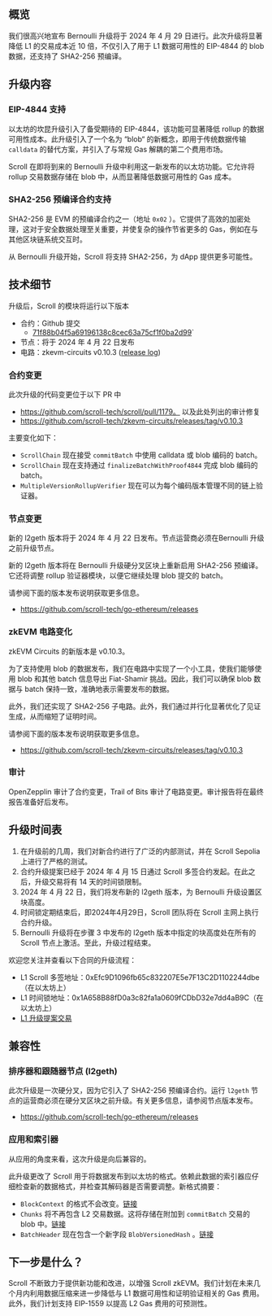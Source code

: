 
## 概览

我们很高兴地宣布 Bernoulli 升级将于 2024 年 4 月 29 日进行。此次升级将显著降低 L1 的交易成本近 10 倍，不仅引入了用于 L1 数据可用性的 EIP-4844 的 blob 数据，还支持了 SHA2-256 预编译。


## 升级内容

### EIP-4844 支持

以太坊的坎昆升级引入了备受期待的 EIP-4844，该功能可显著降低 rollup 的数据可用性成本。此升级引入了一个名为 “blob“ 的新概念，即用于传统数据传输 `calldata` 的替代方案，并引入了与常规 Gas 解耦的第二个费用市场。

Scroll 在即将到来的 Bernoulli 升级中利用这一新发布的以太坊功能。它允许将 rollup 交易数据存储在 blob 中，从而显著降低数据可用性的 Gas 成本。

### SHA2-256 预编译合约支持

SHA2-256 是 EVM 的预编译合约之一（地址 `0x02` ）。它提供了高效的加密处理，这对于安全数据处理至关重要，并使复杂的操作节省更多的 Gas，例如在与其他区块链系统交互时。

从 Bernoulli 升级开始，Scroll 将支持 SHA2-256，为 dApp 提供更多可能性。

## 技术细节

升级后，Scroll 的模块将运行以下版本

- 合约：Github 提交
	- [71f88b04f5a69196138c8cec63a75cf1f0ba2d99](https://github.com/scroll-tech/scroll/tree/71f88b04f5a69196138c8cec63a75cf1f0ba2d99)`
- 节点：将于 2024 年 4 月 22 日发布
- 电路：zkevm-circuits  v0.10.3 ([release log](https://github.com/scroll-tech/zkevm-circuits/releases/tag/v0.10.3))


### 合约变更

此次升级的代码变更位于以下 PR 中
- https://github.com/scroll-tech/scroll/pull/1179。 
以及此处列出的审计修复
- https://github.com/scroll-tech/zkevm-circuits/releases/tag/v0.10.3


主要变化如下：

- `ScrollChain` 现在接受 `commitBatch` 中使用 calldata 或 blob 编码的 batch。
- `ScrollChain` 现在支持通过 `finalizeBatchWithProof4844` 完成 blob 编码的 batch。
- `MultipleVersionRollupVerifier` 现在可以为每个编码版本管理不同的链上验证器。

### 节点变更

新的 l2geth 版本将于 2024 年 4 月 22 日发布。节点运营商必须在Bernoulli 升级之前升级节点。

新的 l2geth 版本将在 Bernoulli 升级硬分叉区块上重新启用 SHA2-256 预编译。它还将调整 rollup 验证器模块，以便它继续处理 blob 提交的 batch。

请参阅下面的版本发布说明获取更多信息。
- https://github.com/scroll-tech/go-ethereum/releases


### zkEVM 电路变化

zkEVM Circuits 的新版本是 v0.10.3。

为了支持使用 blob 的数据发布，我们在电路中实现了一个小工具，使我们能够使用 blob 和其他 batch 信息导出 Fiat-Shamir 挑战。因此，我们可以确保 blob 数据与 batch 保持一致，准确地表示需要发布的数据。

此外，我们还实现了 SHA2-256 子电路。此外，我们通过并行化显著优化了见证生成，从而缩短了证明时间。

请参阅下面的版本发布说明获取更多信息。
- https://github.com/scroll-tech/zkevm-circuits/releases/tag/v0.10.3

### 审计

OpenZepplin 审计了合约变更，Trail of Bits 审计了电路变更。审计报告将在最终报告准备好后发布。


## 升级时间表

1. 在升级前的几周，我们对新合约进行了广泛的内部测试，并在 Scroll Sepolia 上进行了严格的测试。
2. 合约升级提案已经于 2024 年 4 月 15 日通过 Scroll 多签合约发起。在此之后，升级交易将有 14 天的时间锁限制。
3. 2024 年 4 月 22 日，我们将发布新的 l2geth 版本，为 Bernoulli 升级设置区块高度。
4. 时间锁定期结束后，即2024年4月29日，Scroll 团队将在 Scroll 主网上执行合约升级。
5.  Bernoulli 升级将在步骤 3 中发布的 l2geth 版本中指定的块高度处在所有的 Scroll 节点上激活。至此，升级过程结束。

欢迎您关注并查看以下合同的升级流程：

- L1 Scroll 多签地址：0xEfc9D1096fb65c832207E5e7F13C2D1102244dbe（在以太坊上）
- L1 时间锁地址：0x1A658B88fD0a3c82fa1a0609fCDbD32e7dd4aB9C（在以太坊上）
- [L1 升级提案交易](https://app.safe.global/transactions/tx?safe=eth:0xEfc9D1096fb65c832207E5e7F13C2D1102244dbe&id=multisig_0xEfc9D1096fb65c832207E5e7F13C2D1102244dbe_0x6c0b50cab098f0917f913ab1a02c952d3917f00088274335a92d0bc05323e750)

## 兼容性

### 排序器和跟随器节点 (l2geth)

此次升级是一次硬分叉，因为它引入了 SHA2-256 预编译合约。运行 `l2geth` 节点的运营商必须在硬分叉区块之前升级。有关更多信息，请参阅节点版本发布。
- https://github.com/scroll-tech/go-ethereum/releases

### 应用和索引器

从应用的角度来看，这次升级是向后兼容的。

此升级更改了 Scroll 用于将数据发布到以太坊的格式。依赖此数据的索引器应仔细检查新的数据格式，并检查其解码器是否需要调整。新格式摘要：

- `BlockContext` 的格式不会改变。[链接](https://github.com/scroll-tech/scroll/blob/5362e28f744093495c1c09a6b68fc96a3264278b/common/types/encoding/codecv1/codecv1.go#L125)
- `Chunks` 将不再包含 L2 交易数据。这将存储在附加到 `commitBatch` 交易的 blob 中。[链接](https://github.com/scroll-tech/scroll/blob/5362e28f744093495c1c09a6b68fc96a3264278b/common/types/encoding/codecv1/codecv1.go#L162)
- `BatchHeader` 现在包含一个新字段 `BlobVersionedHash` 。[链接](https://github.com/scroll-tech/scroll/blob/5362e28f744093495c1c09a6b68fc96a3264278b/common/types/encoding/codecv1/codecv1.go#L405)


## 下一步是什么？

Scroll 不断致力于提供新功能和改进，以增强 Scroll zkEVM。我们计划在未来几个月内利用数据压缩来进一步降低与 L1 数据可用性和证明验证相关的 Gas 费用。此外，我们计划支持 EIP-1559 以提高 L2 Gas 费用的可预测性。